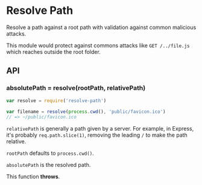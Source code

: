 
# Resolve Path

Resolve a path against a root path with validation against common malicious attacks.

This module would protect against commons attacks like `GET /../file.js` which reaches outside the root folder.

## API

### absolutePath = resolve(rootPath, relativePath)

```js
var resolve = require('resolve-path')

var filename = resolve(process.cwd(), 'public/favicon.ico')
// => ~/public/favicon.ico
```

`relativePath` is generally a path given by a server. For example, in Express, it's probably `req.path.slice(1)`, removing the leading `/` to make the path relative.

`rootPath` defaults to `process.cwd()`.

`absolutePath` is the resolved path.

This function __throws__.
